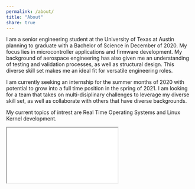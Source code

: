 ```yaml
---
permalink: /about/
title: "About"
share: true
---
```


I am a senior engineering student at the University of Texas at Austin planning to graduate with a Bachelor of Science in December of 2020. My focus lies in microcontroller applications and firmware
development. My background of aerospace engineering has also given me an understanding of testing and validation processes, as well as structural design. This diverse skill set makes me an ideal
fit for versatile engineering roles.

I am currently seeking an internship for the summer months of 2020 with potential to grow into a full time position in the spring of 2021. I am looking for a team that takes on multi-disiplinary challenges
to leverage my diverse skill set, as well as collaborate with others that have diverse backgrounds. 

My current topics of intrest are Real Time Operating Systems and Linux Kernel development.

<iframe src="/assets/images/1baseFall2019.pdf"></iframe>